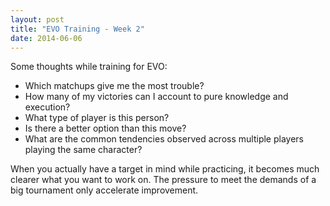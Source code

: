 ```yaml
---
layout: post
title: "EVO Training - Week 2"
date: 2014-06-06
---
```


Some thoughts while training for EVO: 

- Which matchups give me the most trouble?
- How many of my victories can I account to pure knowledge and execution?
- What type of player is this person?
- Is there a better option than this move?
- What are the common tendencies observed across multiple players
  playing the same character?

When you actually have a target in mind while practicing, it becomes 
much clearer what you want to work on. The pressure to meet the demands
of a big tournament only accelerate improvement. 
